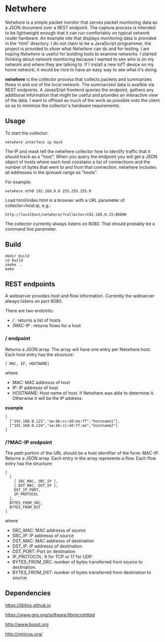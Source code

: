 # Netwhere

*Netwhere* is a simple packet monitor that serves packet monitoring data as a JSON document over a REST endpoint. The capture process is intended to be lightweight enough that it can run comfortably on typical network router hardware. An example site that displays monitoring data is provided in the 'html' directory. I do not claim to be a JavaScript programmer, the project is provided to show what *Netwhere* can do and for testing. I am hoping *Netwhere* is useful for building tools to examine networks.
I started thinking about network monitoring because I wanted to see who is on my network and where they are talking to. If I install a new IofT device on my home network, it would be nice to have an easy way to see what it's doing. 

**netwhere** is the collector process that collects packets and summarizes flows in and out of the local network. The summarized data is availble via REST endpoints.
A JavasSript frontend queries the endpoint, gathers any additional information that might be useful and provides an interactive view of the data. I want to offload as much of the work as possible onto the client so as to minimize the collector's hardware requirements.

## Usage

To start the collector:

    netwhere interface ip mask

The IP and mask tell the netwhere collector how to identify traffic that it should track as a "host". When you query the endpoint you will get a JSON object of hosts where each host constains a list of connections and the number of bytes that went to and from that connection. netwhere includes all addresses in the ip/mask range as "hosts".

For example:

    netwhere eth0 192.168.0.0 255.255.255.0

Load html/index.html in a browser with a URL parameter of collector=host:ip, e.g.:

    http://localhost/netwhere/?collector=192.168.0.33:8080#

The collector currently always listens on 8080. That should probably be a command line parameter.

## Build

    mkdir build
	cd build
	cmake ..
    make

## REST endpoints
A webserver provides host and flow information. Currently the webserver always listens on port 8080.

There are two endoints:
- / : returns a list of hosts
- /MAC-IP : returns flows for a host

### / endpoint
Returns a JSON array. The array will have one entry per Netwhere host. Each host entry has the structure:

    [ MAC, IP, HOSTNAME]

where
- MAC: MAC addresss of host
- IP: IP addresss of host
- HOSTNAME: Host name of host, if Netwhere was able to determine it. Otherwise it will be the IP address.

**example**

    [
      ["192.168.0.123","aa:bb:cc:dd:ee:ff","hostname1"],
      ["192.168.0.124","aa:bb:cc:dd:ff:ee","hostname2"]
    ]

### /?MAC-IP endpoint
The *path* portion of the URL should be a host identifier of the form: MAC-IP.
Returns a JSON array. Each entry in the array represents a flow. Each flow entry has the structure:

    [
	  [
	    [ SRC_MAC, SRC_IP ],
		[ DST_MAC, DST_IP ],
		DST_IP_PORT,
		IP_PROTOCOL
	  ],
	  BYTES_FROM_SRC,
	  BYTES_FROM_DST
	]

where
- SRC_MAC: MAC addresss of source
- SRC_IP: IP addresss of source
- DST_MAC: MAC addresss of destination
- DST_IP: IP addresss of destination
- DST_PORT: Port on destination
- IP_PROTOCOL: 6 for TCP or 17 for UDP.
- BYTES_FROM_SRC: number of bytes transferred from source to destination.
- BYTES_FROM_DST: number of bytes transferred from destination to source.

## Dependencies

https://libtins.github.io

https://www.gnu.org/software/libmicrohttpd

http://www.boost.org

http://minicss.org/
